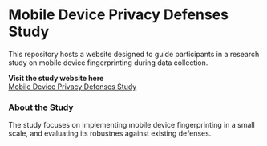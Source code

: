 # Mobile Device Privacy Defenses Study

This repository hosts a website designed to guide participants in a research study on mobile device fingerprinting during data collection.

**Visit the study website here**  
[Mobile Device Privacy Defenses Study](https://carlossulba.github.io/Mobile-Device-Privacy-Defenses-Study/)

### About the Study
The study focuses on implementing mobile device fingerprinting in a small scale, and evaluating its robustnes against existing defenses.